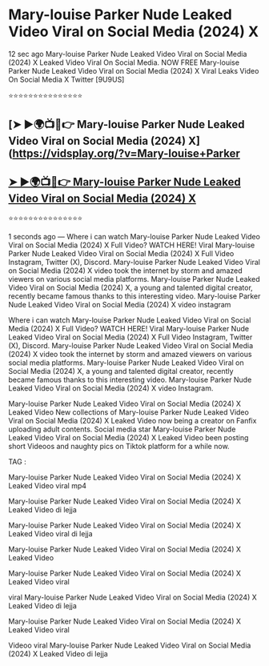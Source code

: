 ﻿# Mary-louise Parker Nude Leaked Video Viral on Social Media (2024) X



12 sec ago Mary-louise Parker Nude Leaked Video Viral on Social Media (2024) X Leaked Video Viral On Social Media. NOW FREE Mary-louise Parker Nude Leaked Video Viral on Social Media (2024) X Viral Leaks Video On Social Media X Twitter [9U9US]

⭐⭐⭐⭐⭐⭐⭐⭐⭐⭐⭐⭐⭐⭐⭐

## [➤ ►🌍📺📱👉 Mary-louise Parker Nude Leaked Video Viral on Social Media (2024) X](https://vidsplay.org/?v=Mary-louise+Parker

## [➤ ►🌍📺📱👉 Mary-louise Parker Nude Leaked Video Viral on Social Media (2024) X](https://vidsplay.org/?v=Mary-louise+Parker)


⭐⭐⭐⭐⭐⭐⭐⭐⭐⭐⭐⭐⭐⭐⭐



1 seconds ago — Where i can watch Mary-louise Parker Nude Leaked Video Viral on Social Media (2024) X Full Video? WATCH HERE! Viral Mary-louise Parker Nude Leaked Video Viral on Social Media (2024) X Full Video Instagram, Twitter (X), Discord. Mary-louise Parker Nude Leaked Video Viral on Social Media (2024) X video took the internet by storm and amazed viewers on various social media platforms. Mary-louise Parker Nude Leaked Video Viral on Social Media (2024) X, a young and talented digital creator, recently became famous thanks to this interesting video. Mary-louise Parker Nude Leaked Video Viral on Social Media (2024) X video instagram

Where i can watch Mary-louise Parker Nude Leaked Video Viral on Social Media (2024) X Full Video? WATCH HERE! Viral Mary-louise Parker Nude Leaked Video Viral on Social Media (2024) X Full Video Instagram, Twitter (X), Discord. Mary-louise Parker Nude Leaked Video Viral on Social Media (2024) X video took the internet by storm and amazed viewers on various social media platforms. Mary-louise Parker Nude Leaked Video Viral on Social Media (2024) X, a young and talented digital creator, recently became famous thanks to this interesting video. Mary-louise Parker Nude Leaked Video Viral on Social Media (2024) X video Instagram.

Mary-louise Parker Nude Leaked Video Viral on Social Media (2024) X Leaked Video New collections of Mary-louise Parker Nude Leaked Video Viral on Social Media (2024) X Leaked Video now being a creator on Fanfix uploading adult contents. Social media star Mary-louise Parker Nude Leaked Video Viral on Social Media (2024) X Leaked Video been posting short Videoos and naughty pics on Tiktok platform for a while now.

TAG :

 

Mary-louise Parker Nude Leaked Video Viral on Social Media (2024) X Leaked Video viral mp4

 

Mary-louise Parker Nude Leaked Video Viral on Social Media (2024) X Leaked Video di lejja

 

Mary-louise Parker Nude Leaked Video Viral on Social Media (2024) X Leaked Video viral di lejja

 

Mary-louise Parker Nude Leaked Video Viral on Social Media (2024) X Leaked Video

 

Mary-louise Parker Nude Leaked Video Viral on Social Media (2024) X Leaked Video viral

 

viral Mary-louise Parker Nude Leaked Video Viral on Social Media (2024) X Leaked Video di lejja

 

Mary-louise Parker Nude Leaked Video Viral on Social Media (2024) X Leaked Video viral

 

Videoo viral Mary-louise Parker Nude Leaked Video Viral on Social Media (2024) X Leaked Video di lejja